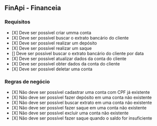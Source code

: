## FinApi - Financeia
### Requisitos

-    [X] Deve ser possível criar umma conta
-    [X] Deve ser possível buscar o extrato bancário do cliente
-    [X] Deve ser possível realizar um depósito
-    [X] Deve ser possível realizar um saque
-    [] Deve ser possível buscar o extrato bancário do cliente por data
-    [X] Deve ser possível atualizar dados da conta do cliente
-    [X] Deve ser possível obter dados da conta do cliente
-    [X] Deve ser possível deletar uma conta

### Regras de negócio

-    [X] Não deve ser possível cadastrar uma conta com CPF já existente
-    [X] Não deve ser possível fazer depósito em uma conta não existente
-    [X] Não deve ser possível buscar extrato em uma conta não existente
-    [X] Não deve ser possível fazer saque em uma conta não existente
-    [X] Não deve ser possível excluir uma conta não existente
-    [X] Não deve ser possível fazer saque quando o saldo for insuficiente